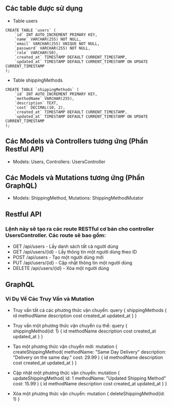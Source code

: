 ## Các table được sử dụng
- Table users
```
CREATE TABLE `users` (
    `id` INT AUTO_INCREMENT PRIMARY KEY,
    `name` VARCHAR(255) NOT NULL,
    `email` VARCHAR(255) UNIQUE NOT NULL,
    `password` VARCHAR(255) NOT NULL,
    `role` VARCHAR(50),
    `created_at` TIMESTAMP DEFAULT CURRENT_TIMESTAMP,
    `updated_at` TIMESTAMP DEFAULT CURRENT_TIMESTAMP ON UPDATE CURRENT_TIMESTAMP
);
```

- Table shippingMethods
```
CREATE TABLE `shippingMethods` (
    `id` INT AUTO_INCREMENT PRIMARY KEY,
    `methodName` VARCHAR(255),
    `description` TEXT,
    `cost` DECIMAL(10, 2),
    `created_at` TIMESTAMP DEFAULT CURRENT_TIMESTAMP,
    `updated_at` TIMESTAMP DEFAULT CURRENT_TIMESTAMP ON UPDATE CURRENT_TIMESTAMP
);
```

## Các Models và Controllers tương ứng (Phần Restful API)
- Models: Users, Controllers: UsersController

## Các Models và Mutations tương ứng (Phần GraphQL)
- Models: ShippingMethod, Mutations: ShippingMethodMutator

## Restful API
### Lệnh này sẽ tạo ra các route RESTful cơ bản cho controller UsersController. Các route sẽ bao gồm:
- GET /api/users - Lấy danh sách tất cả người dùng
- GET /api/users/{id} - Lấy thông tin một người dùng theo ID
- POST /api/users - Tạo một người dùng mới
- PUT /api/users/{id} - Cập nhật thông tin một người dùng
- DELETE /api/users/{id} - Xóa một người dùng

## GraphQL
### Ví Dụ Về Các Truy Vấn và Mutation
- Truy vấn tất cả các phương thức vận chuyển:
query {
    shippingMethods {
        id
        methodName
        description
        cost
        created_at
        updated_at
    }
}

- Truy vấn một phương thức vận chuyển cụ thể:
query {
    shippingMethod(id: 1) {
        id
        methodName
        description
        cost
        created_at
        updated_at
    }
}

- Tạo một phương thức vận chuyển mới:
mutation {
    createShippingMethod(
        methodName: "Same Day Delivery"
        description: "Delivery on the same day."
        cost: 29.99
    ) {
        id
        methodName
        description
        cost
        created_at
        updated_at
    }
}

- Cập nhật một phương thức vận chuyển:
mutation {
    updateShippingMethod(
        id: 1
        methodName: "Updated Shipping Method"
        cost: 15.99
    ) {
        id
        methodName
        description
        cost
        created_at
        updated_at
    }
}

- Xóa một phương thức vận chuyển:
mutation {
    deleteShippingMethod(id: 1)
}